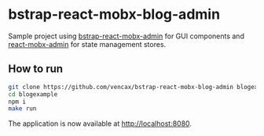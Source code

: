 # bstrap-react-mobx-blog-admin

Sample project using [bstrap-react-mobx-admin](https://github.com/vencax/bstrap-react-mobx-admin) for GUI components and [react-mobx-admin](https://github.com/vencax/react-mobx-admin) for state management stores.

## How to run

```sh
git clone https://github.com/vencax/bstrap-react-mobx-blog-admin blogexample
cd blogexample
npm i
make run
```

The application is now available at [http://localhost:8080](http://localhost:8080).
